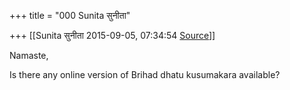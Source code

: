 +++
title = "000 Sunita सुनीता"

+++
[[Sunita सुनीता	2015-09-05, 07:34:54 [Source](https://groups.google.com/g/samskrita/c/-S4S9m6bvuQ)]]



Namaste,  

 Is there any online version of Brihad dhatu kusumakara available?  

  
  

